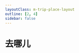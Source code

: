 ```yaml
---
layoutClass: m-trip-place-layout
outline: [2, 4]
sidebar: false
---
```


# 去哪儿

<script setup>
import ACardLinks from '../.vitepress/components/ACardLinks.vue'

import { TRIP_DATA } from '../.vitepress/data/trip/place'
</script>
<style src="../.vitepress/style/trip-place.scss"></style>

<ACardLinks v-for="{title, items} in TRIP_DATA" :title="title" :items="items"/>
